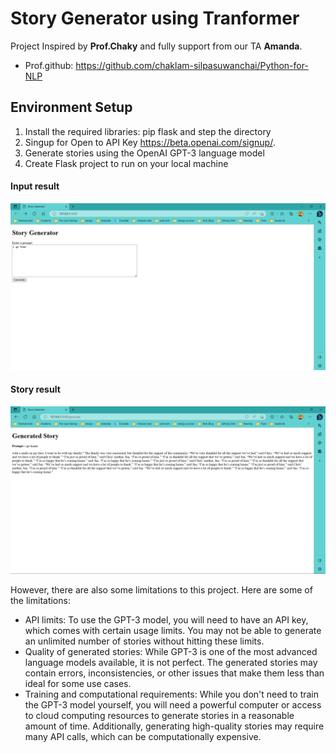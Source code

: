 # Story Generator using Tranformer
Project Inspired by **Prof.Chaky** and fully support from our TA **Amanda**.
- Prof.github: https://github.com/chaklam-silpasuwanchai/Python-for-NLP

## Environment Setup
1. Install the required libraries: pip flask and step the directory
2. Singup for Open to API Key https://beta.openai.com/signup/.
3. Generate stories using the OpenAI GPT-3 language model
4. Create Flask project to run on your local machine
#### Input result
<img src="https://github.com/rambosorn/NLP_Project/blob/main/Improved%20Language%20Modeling/Story%20Generator/image/input.png" alt="Alt text"
title="Optional title">
#### Story result
<img src="https://github.com/rambosorn/NLP_Project/blob/main/Improved%20Language%20Modeling/Story%20Generator/image/result.png" title="Optional title">

However, there are also some limitations to this project. Here are some of the limitations:
- API limits: To use the GPT-3 model, you will need to have an API key, which comes with certain usage limits. You may not be able to generate an unlimited number of stories without hitting these limits.
- Quality of generated stories: While GPT-3 is one of the most advanced language models available, it is not perfect. The generated stories may contain errors, inconsistencies, or other issues that make them less than ideal for some use cases.
- Training and computational requirements: While you don't need to train the GPT-3 model yourself, you will need a powerful computer or access to cloud computing resources to generate stories in a reasonable amount of time. Additionally, generating high-quality stories may require many API calls, which can be computationally expensive.



